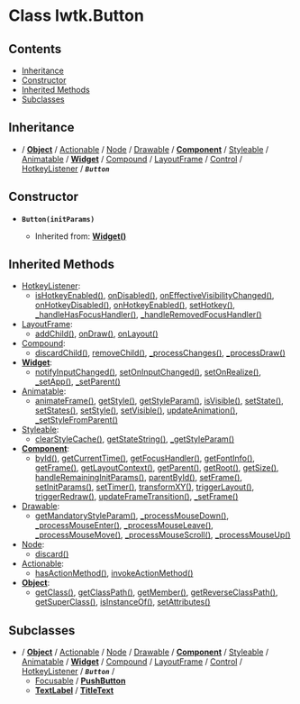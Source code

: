 # Class lwtk.Button


## Contents

   * [Inheritance](#inheritance)
   * [Constructor](#constructor)
   * [Inherited Methods](#inherited-methods)
   * [Subclasses](#subclasses)


## Inheritance
   *  / **[Object](../lwtk/Object.md#inheritance)** / [Actionable](../lwtk/Actionable.md#inheritance) / [Node](../lwtk/Node.md#inheritance) / [Drawable](../lwtk/Drawable.md#inheritance) / **[Component](../lwtk/Component.md#inheritance)** / [Styleable](../lwtk/Styleable.md#inheritance) / [Animatable](../lwtk/Animatable.md#inheritance) / **[Widget](../lwtk/Widget.md#inheritance)** / [Compound](../lwtk/Compound.md#inheritance) / [LayoutFrame](../lwtk/LayoutFrame.md#inheritance) / [Control](../lwtk/Control.md#inheritance) / [HotkeyListener](../lwtk/HotkeyListener.md#inheritance) / _**`Button`**_

## Constructor
   * <span id=".new">**`Button(initParams)`**</span>

        * Inherited from: **[Widget()](../lwtk/Widget.md#constructor)**


## Inherited Methods
   * [HotkeyListener](../lwtk/HotkeyListener.md):
      * [isHotkeyEnabled()](../lwtk/HotkeyListener.md#.isHotkeyEnabled), [onDisabled()](../lwtk/HotkeyListener.md#.onDisabled), [onEffectiveVisibilityChanged()](../lwtk/HotkeyListener.md#.onEffectiveVisibilityChanged), [onHotkeyDisabled()](../lwtk/HotkeyListener.md#.onHotkeyDisabled), [onHotkeyEnabled()](../lwtk/HotkeyListener.md#.onHotkeyEnabled), [setHotkey()](../lwtk/HotkeyListener.md#.setHotkey), [_handleHasFocusHandler()](../lwtk/HotkeyListener.md#._handleHasFocusHandler), [_handleRemovedFocusHandler()](../lwtk/HotkeyListener.md#._handleRemovedFocusHandler)
   * [LayoutFrame](../lwtk/LayoutFrame.md):
      * [addChild()](../lwtk/LayoutFrame.md#.addChild), [onDraw()](../lwtk/LayoutFrame.md#.onDraw), [onLayout()](../lwtk/LayoutFrame.md#.onLayout)
   * [Compound](../lwtk/Compound.md):
      * [discardChild()](../lwtk/Compound.md#.discardChild), [removeChild()](../lwtk/Compound.md#.removeChild), [_processChanges()](../lwtk/Compound.md#._processChanges), [_processDraw()](../lwtk/Compound.md#._processDraw)
   * **[Widget](../lwtk/Widget.md)**:
      * [notifyInputChanged()](../lwtk/Widget.md#.notifyInputChanged), [setOnInputChanged()](../lwtk/Widget.md#.setOnInputChanged), [setOnRealize()](../lwtk/Widget.md#.setOnRealize), [_setApp()](../lwtk/Widget.md#._setApp), [_setParent()](../lwtk/Widget.md#._setParent)
   * [Animatable](../lwtk/Animatable.md):
      * [animateFrame()](../lwtk/Animatable.md#.animateFrame), [getStyle()](../lwtk/Animatable.md#.getStyle), [getStyleParam()](../lwtk/Animatable.md#.getStyleParam), [isVisible()](../lwtk/Animatable.md#.isVisible), [setState()](../lwtk/Animatable.md#.setState), [setStates()](../lwtk/Animatable.md#.setStates), [setStyle()](../lwtk/Animatable.md#.setStyle), [setVisible()](../lwtk/Animatable.md#.setVisible), [updateAnimation()](../lwtk/Animatable.md#.updateAnimation), [_setStyleFromParent()](../lwtk/Animatable.md#._setStyleFromParent)
   * [Styleable](../lwtk/Styleable.md):
      * [clearStyleCache()](../lwtk/Styleable.md#.clearStyleCache), [getStateString()](../lwtk/Styleable.md#.getStateString), [_getStyleParam()](../lwtk/Styleable.md#._getStyleParam)
   * **[Component](../lwtk/Component.md)**:
      * [byId()](../lwtk/Component.md#.byId), [getCurrentTime()](../lwtk/Component.md#.getCurrentTime), [getFocusHandler()](../lwtk/Component.md#.getFocusHandler), [getFontInfo()](../lwtk/Component.md#.getFontInfo), [getFrame()](../lwtk/Component.md#.getFrame), [getLayoutContext()](../lwtk/Component.md#.getLayoutContext), [getParent()](../lwtk/Component.md#.getParent), [getRoot()](../lwtk/Component.md#.getRoot), [getSize()](../lwtk/Component.md#.getSize), [handleRemainingInitParams()](../lwtk/Component.md#.handleRemainingInitParams), [parentById()](../lwtk/Component.md#.parentById), [setFrame()](../lwtk/Component.md#.setFrame), [setInitParams()](../lwtk/Component.md#.setInitParams), [setTimer()](../lwtk/Component.md#.setTimer), [transformXY()](../lwtk/Component.md#.transformXY), [triggerLayout()](../lwtk/Component.md#.triggerLayout), [triggerRedraw()](../lwtk/Component.md#.triggerRedraw), [updateFrameTransition()](../lwtk/Component.md#.updateFrameTransition), [_setFrame()](../lwtk/Component.md#._setFrame)
   * [Drawable](../lwtk/Drawable.md):
      * [getMandatoryStyleParam()](../lwtk/Drawable.md#.getMandatoryStyleParam), [_processMouseDown()](../lwtk/Drawable.md#._processMouseDown), [_processMouseEnter()](../lwtk/Drawable.md#._processMouseEnter), [_processMouseLeave()](../lwtk/Drawable.md#._processMouseLeave), [_processMouseMove()](../lwtk/Drawable.md#._processMouseMove), [_processMouseScroll()](../lwtk/Drawable.md#._processMouseScroll), [_processMouseUp()](../lwtk/Drawable.md#._processMouseUp)
   * [Node](../lwtk/Node.md):
      * [discard()](../lwtk/Node.md#.discard)
   * [Actionable](../lwtk/Actionable.md):
      * [hasActionMethod()](../lwtk/Actionable.md#.hasActionMethod), [invokeActionMethod()](../lwtk/Actionable.md#.invokeActionMethod)
   * **[Object](../lwtk/Object.md)**:
      * [getClass()](../lwtk/Object.md#.getClass), [getClassPath()](../lwtk/Object.md#.getClassPath), [getMember()](../lwtk/Object.md#.getMember), [getReverseClassPath()](../lwtk/Object.md#.getReverseClassPath), [getSuperClass()](../lwtk/Object.md#.getSuperClass), [isInstanceOf()](../lwtk/Object.md#.isInstanceOf), [setAttributes()](../lwtk/Object.md#.setAttributes)

## Subclasses
   * / **[Object](../lwtk/Object.md#subclasses)** / [Actionable](../lwtk/Actionable.md#subclasses) / [Node](../lwtk/Node.md#subclasses) / [Drawable](../lwtk/Drawable.md#subclasses) / **[Component](../lwtk/Component.md#subclasses)** / [Styleable](../lwtk/Styleable.md#subclasses) / [Animatable](../lwtk/Animatable.md#subclasses) / **[Widget](../lwtk/Widget.md#subclasses)** / [Compound](../lwtk/Compound.md#subclasses) / [LayoutFrame](../lwtk/LayoutFrame.md#subclasses) / [Control](../lwtk/Control.md#subclasses) / [HotkeyListener](../lwtk/HotkeyListener.md#subclasses) / _**`Button`**_ /
        * [Focusable](../lwtk/Focusable.md#subclasses) / **[PushButton](../lwtk/PushButton.md#inheritance)**
        * **[TextLabel](../lwtk/TextLabel.md#subclasses)** / **[TitleText](../lwtk/TitleText.md#inheritance)**

